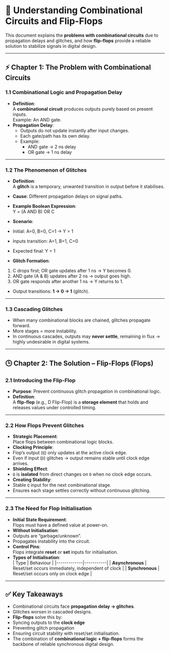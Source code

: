 # 📘 Understanding Combinational Circuits and Flip-Flops

This document explains the **problems with combinational circuits** due to propagation delays and glitches, and how **flip-flops** provide a reliable solution to stabilize signals in digital design.

---

## ⚡ Chapter 1: The Problem with Combinational Circuits

### 1.1 Combinational Logic and Propagation Delay
- **Definition**:  
  A **combinational circuit** produces outputs purely based on present inputs.  
  Example: An AND gate.  
- **Propagation Delay**:  
  - Outputs do not update instantly after input changes.  
  - Each gate/path has its own delay.  
  - Example:  
    - AND gate → 2 ns delay  
    - OR gate → 1 ns delay  

---

### 1.2 The Phenomenon of Glitches
- **Definition**:  
  A **glitch** is a temporary, unwanted transition in output before it stabilises.  
- **Cause**: Different propagation delays on signal paths.  
- **Example Boolean Expression**:  
Y = (A AND B) OR C

- **Scenario**:  
- Initial: A=0, B=0, C=1 → Y = 1  
- Inputs transition: A=1, B=1, C=0  
- Expected final: Y = 1  
- **Glitch Formation**:  
1. C drops first; OR gate updates after 1 ns → Y becomes 0.  
2. AND gate (A & B) updates after 2 ns → output goes high.  
3. OR gate responds after another 1 ns → Y returns to 1.  
- Output transitions: **1 → 0 → 1** (glitch).  

---

### 1.3 Cascading Glitches
- When many combinational blocks are chained, glitches propagate forward.  
- More stages = more instability.  
- In continuous cascades, outputs may **never settle**, remaining in flux → highly undesirable in digital systems.  

---

## 🕒 Chapter 2: The Solution – Flip-Flops (Flops)

### 2.1 Introducing the Flip-Flop
- **Purpose**: Prevent continuous glitch propagation in combinational logic.  
- **Definition**:  
A **flip-flop** (e.g., D Flip-Flop) is a **storage element** that holds and releases values under controlled timing.  

---

### 2.2 How Flops Prevent Glitches
- **Strategic Placement**:  
Place flops between combinational logic blocks.  
- **Clocking Principle**:  
- Flop’s output (`Q`) only updates at the active clock edge.  
- Even if input (`D`) glitches → output remains stable until clock edge arrives.  
- **Shielding Effect**:  
- `Q` is **isolated** from direct changes on `D` when no clock edge occurs.  
- **Creating Stability**:  
- Stable `Q` input for the next combinational stage.  
- Ensures each stage settles correctly without continuous glitching.  

---

### 2.3 The Need for Flop Initialisation
- **Initial State Requirement**:  
Flops must have a defined value at power-on.  
- **Without Initialisation**:  
- Outputs are “garbage/unknown”.  
- Propagates instability into the circuit.  
- **Control Pins**:  
Flops integrate **reset** or **set** inputs for initialisation.  
- **Types of Initialisation**:  
| Type        | Behaviour |
|-------------|-----------|
| **Asynchronous** | Reset/set occurs immediately, independent of clock |
| **Synchronous**  | Reset/set occurs only on clock edge |

---

## ✅ Key Takeaways
- Combinational circuits face **propagation delay → glitches**.  
- Glitches worsen in cascaded designs.  
- **Flip-flops** solve this by:  
- Syncing outputs to the **clock edge**  
- Preventing glitch propagation  
- Ensuring circuit stability with reset/set initialisation.  
- The combination of **combinational logic + flip-flops** forms the backbone of reliable synchronous digital design.  

